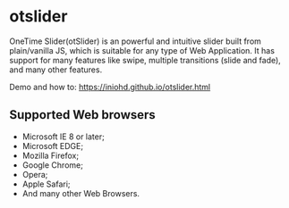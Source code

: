 # otslider
OneTime Slider(otSlider) is an powerful and intuitive slider built from plain/vanilla JS, which is
suitable for any type of Web Application.
It has support for many features like swipe, multiple transitions (slide and fade), and many other features.

Demo and how to: https://iniohd.github.io/otslider.html

## Supported Web browsers
- Microsoft IE 8 or later;
- Microsoft EDGE;
- Mozilla Firefox;
- Google Chrome;
- Opera;
- Apple Safari;
- And many other Web Browsers.
